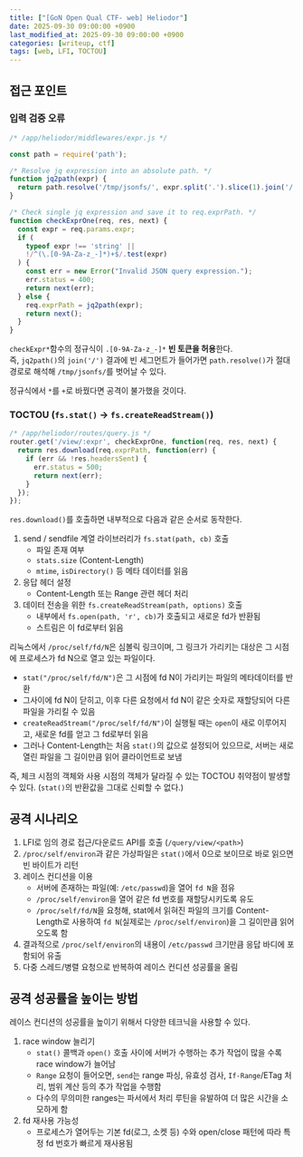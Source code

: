 ```yaml
---
title: ["[GoN Open Qual CTF- web] Heliodor"]
date: 2025-09-30 09:00:00 +0900
last_modified_at: 2025-09-30 09:00:00 +0900
categories: [writeup, ctf]
tags: [web, LFI, TOCTOU]
---
```


## 접근 포인트
### 입력 검증 오류  

```javascript
/* /app/heliodor/middlewares/expr.js */

const path = require('path');

/* Resolve jq expression into an absolute path. */
function jq2path(expr) {
  return path.resolve('/tmp/jsonfs/', expr.split('.').slice(1).join('/'));
}

/* Check single jq expression and save it to req.exprPath. */
function checkExprOne(req, res, next) {
  const expr = req.params.expr;
  if (
    typeof expr !== 'string' ||
    !/^(\.[0-9A-Za-z_-]*)+$/.test(expr)
  ) {
    const err = new Error("Invalid JSON query expression.");
    err.status = 400;
    return next(err);
  } else {
    req.exprPath = jq2path(expr);
    return next();
  }
}
```  

`checkExpr*`함수의 정규식이 `.[0-9A-Za-z_-]*` **빈 토큰을 허용**한다.  
즉, `jq2path()`의 `join('/')` 결과에 빈 세그먼트가 들어가면 `path.resolve()`가 절대경로로 해석해 `/tmp/jsonfs/`를 벗어날 수 있다.  

정규식에서 `*`를 `+`로 바꿨다면 공격이 불가했을 것이다.  

### TOCTOU (`fs.stat()` → `fs.createReadStream()`)  

```javascript
/* /app/heliodor/routes/query.js */
router.get('/view/:expr', checkExprOne, function(req, res, next) {
  return res.download(req.exprPath, function(err) {
    if (err && !res.headersSent) {
      err.status = 500;
      return next(err);
    }
  });
});
```  

`res.download()`를 호출하면 내부적으로 다음과 같은 순서로 동작한다.  
1. send / sendfile 계열 라이브러리가 `fs.stat(path, cb)` 호출
   - 파일 존재 여부
   - `stats.size` (Content-Length)
   - `mtime`, `isDirectory()` 등 메타 데이터를 읽음
2. 응답 헤더 설정
   - Content-Length 또는 Range 관련 헤더 처리
3. 데이터 전송을 위한 `fs.createReadStream(path, options)` 호출
   - 내부에서 `fs.open(path, 'r', cb)`가 호출되고 새로운 fd가 반환됨
   - 스트림은 이 fd로부터 읽음

리눅스에서 `/proc/self/fd/N`은 심볼릭 링크이며, 그 링크가 가리키는 대상은 그 시점에 프로세스가 fd N으로 열고 있는 파일이다.  
- `stat("/proc/self/fd/N")`은 그 시점에 fd N이 가리키는 파일의 메타데이터를 반환
- 그사이에 fd N이 닫히고, 이후 다른 요청에서 fd N이 같은 숫자로 재할당되어 다른 파일을 가리킬 수 있음
- `createReadStream("/proc/self/fd/N")`이 실행될 때는 `open`이 새로 이루어지고, 새로운 fd를 얻고 그 fd로부터 읽음
- 그러나 Content-Length는 처음 `stat()`의 값으로 설정되어 있으므로, 서버는 새로 열린 파일을 그 길이만큼 읽어 클라이언트로 보냄

즉, 체크 시점의 객체와 사용 시점의 객체가 달라질 수 있는 TOCTOU 취약점이 발생할 수 있다.  (`stat()`의 반환값을 그대로 신뢰할 수 없다.)


## 공격 시나리오
1. LFI로 임의 경로 접근/다운로드 API를 호출 (`/query/view/<path>`)
2. `/proc/self/environ`과 같은 가상파일은 `stat()`에서 0으로 보이므로 바로 읽으면 빈 바이트가 리턴
3. 레이스 컨디션을 이용
   - 서버에 존재하는 파일(예: `/etc/passwd`)을 열어 `fd N`을 점유
   - `/proc/self/environ`을 열어 같은 fd 번호를 재할당시키도록 유도
   - `/proc/self/fd/N`을 요청해, stat에서 읽혀진 파일의 크기를 Content-Length로 사용하여 `fd N`(실제로는 `/proc/self/environ`)을 그 길이만큼 읽어오도록 함
4. 결과적으로 `/proc/self/environ`의 내용이 `/etc/passwd` 크기만큼 응답 바디에 포함되어 유출
5. 다중 스레드/병렬 요청으로 반복하여 레이스 컨디션 성공률을 올림

## 공격 성공률을 높이는 방법
레이스 컨디션의 성공률을 높이기 위해서 다양한 테크닉을 사용할 수 있다.
1. race window 늘리기
   - `stat()` 콜백과 `open()` 호출 사이에 서버가 수행하는 추가 작업이 많을 수록 race window가 늘어남
   - `Range` 요청이 들어오면, `send`는 range 파싱, 유효성 검사, `If-Range`/ETag 처리, 범위 계산 등의 추가 작업을 수행함
   - 다수의 무의미한 ranges는 파서에서 처리 루틴을 유발하여 더 많은 시간을 소모하게 함
2. fd 재사용 가능성
   - 프로세스가 열어두는 기본 fd(로그, 소켓 등) 수와 open/close 패턴에 따라 특정 fd 번호가 빠르게 재사용됨